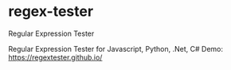 # regex-tester
Regular Expression Tester

Regular Expression Tester for Javascript, Python, .Net, C#
Demo: https://regextester.github.io/
